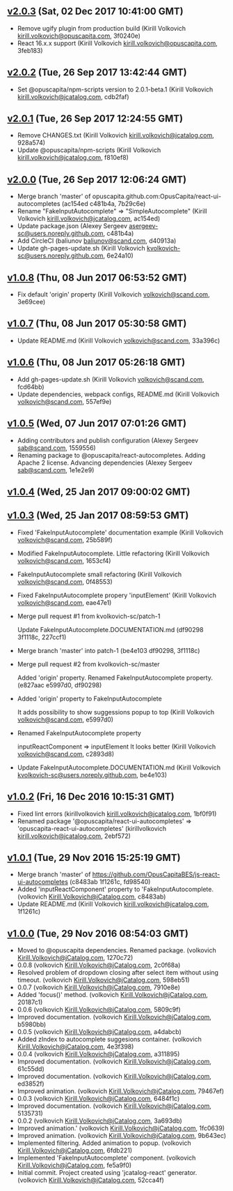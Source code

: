 ## [v2.0.3](https://github.com/OpusCapita/react-autocompletes/compare/v2.0.2...v2.0.3) (Sat, 02 Dec 2017 10:41:00 GMT)
 - Remove ugify plugin from production build (Kirill Volkovich <kirill.volkovich@opuscapita.com>, 3f0240e)
 - React 16.x.x support (Kirill Volkovich <kirill.volkovich@opuscapita.com>, 3feb183)

## [v2.0.2](https://github.com/OpusCapita/react-ui-autocompletes/compare/v2.0.1...v2.0.2) (Tue, 26 Sep 2017 13:42:44 GMT)
 - Set @opuscapita/npm-scripts version to 2.0.1-beta.1 (Kirill Volkovich <kirill.volkovich@jcatalog.com>, cdb2faf)

## [v2.0.1](https://github.com/OpusCapita/react-ui-autocompletes/compare/v2.0.0...v2.0.1) (Tue, 26 Sep 2017 12:24:55 GMT)
 - Remove CHANGES.txt (Kirill Volkovich <kirill.volkovich@jcatalog.com>, 928a574)
 - Update @opuscapita/npm-scripts (Kirill Volkovich <kirill.volkovich@jcatalog.com>, f810ef8)

## [v2.0.0](https://github.com/OpusCapita/react-ui-autocompletes/compare/v1.0.8...v2.0.0) (Tue, 26 Sep 2017 12:06:24 GMT)
 - Merge branch 'master' of opuscapita.github.com:OpusCapita/react-ui-autocompletes (ac154ed c481b4a, 7b29c6e)
 - Rename "FakeInputAutocomplete" => "SimpleAutocomplete" (Kirill Volkovich <kirill.volkovich@jcatalog.com>, ac154ed)
 - Update package.json (Alexey Sergeev <asergeev-sc@users.noreply.github.com>, c481b4a)
 - Add CircleCI (baliunov <baliunov@scand.com>, d40913a)
 - Update gh-pages-update.sh (Kirill Volkovich <kvolkovich-sc@users.noreply.github.com>, 6e24a10)

## [v1.0.8](https://github.com/OpusCapita/react-ui-autocompletes/compare/v1.0.7...v1.0.8) (Thu, 08 Jun 2017 06:53:52 GMT)
 - Fix default 'origin' property (Kirill Volkovich <volkovich@scand.com>, 3e69cee)

## [v1.0.7](https://github.com/OpusCapita/react-ui-autocompletes/compare/v1.0.6...v1.0.7) (Thu, 08 Jun 2017 05:30:58 GMT)
 - Update README.md (Kirill Volkovich <volkovich@scand.com>, 33a396c)

## [v1.0.6](https://github.com/OpusCapita/react-ui-autocompletes/compare/v1.0.5...v1.0.6) (Thu, 08 Jun 2017 05:26:18 GMT)
 - Add gh-pages-update.sh (Kirill Volkovich <volkovich@scand.com>, fcd64bb)
 - Update dependencies, webpack configs, README.md (Kirill Volkovich <volkovich@scand.com>, 557ef9e)

## [v1.0.5](https://github.com/OpusCapita/react-ui-autocompletes/compare/v1.0.4...v1.0.5) (Wed, 07 Jun 2017 07:01:26 GMT)
 - Adding contributors and publish configuration (Alexey Sergeev <sab@scand.com>, 1559556)
 - Renaming package to @opuscapita/react-autocompletes. Adding Apache 2 license. Advancing dependencies (Alexey Sergeev <sab@scand.com>, 1e1e2e9)

## [v1.0.4](https://github.com/OpusCapita/react-ui-autocompletes/compare/v1.0.3...v1.0.4) (Wed, 25 Jan 2017 09:00:02 GMT)

## [v1.0.3](https://github.com/OpusCapita/react-ui-autocompletes/compare/v1.0.2...v1.0.3) (Wed, 25 Jan 2017 08:59:53 GMT)
 - Fixed 'FakeInputAutocomplete' documentation example (Kirill Volkovich <volkovich@scand.com>, 25b589f)
 - Modified FakeInputAutocomplete. Little refactoring (Kirill Volkovich <volkovich@scand.com>, 1653cf4)
 - FakeInputAutocomplete small refactoring (Kirill Volkovich <volkovich@scand.com>, 0f48553)
 - Fixed FakeInputAutocomplete propery 'inputElement' (Kirill Volkovich <volkovich@scand.com>, eae47e1)
 - Merge pull request #1 from kvolkovich-sc/patch-1
    
    Update FakeInputAutocomplete.DOCUMENTATION.md (df90298 3f1118c, 227ccf1)
 - Merge branch 'master' into patch-1 (be4e103 df90298, 3f1118c)
 - Merge pull request #2 from kvolkovich-sc/master
    
    Added 'origin' property. Renamed FakeInputAutocomplete property. (e827aac e5997d0, df90298)
 - Added 'origin' property to FakeInputAutocomplete
    
    It adds possibility to show suggessions popup to top (Kirill Volkovich <volkovich@scand.com>, e5997d0)
 - Renamed FakeInputAutocomplete property
    
    inputReactComponent => inputElement
    It looks better (Kirill Volkovich <volkovich@scand.com>, c2893d8)
 - Update FakeInputAutocomplete.DOCUMENTATION.md (Kirill Volkovich <kvolkovich-sc@users.noreply.github.com>, be4e103)

## [v1.0.2](https://github.com/OpusCapita/react-ui-autocompletes/compare/v1.0.1...v1.0.2) (Fri, 16 Dec 2016 10:15:31 GMT)
 - Fixed lint errors (kirillvolkovich <kirill.volkovich@jcatalog.com>, 1bf0f91)
 - Renamed package '@opuscapita/react-ui-autocompletes' => 'opuscapita-react-ui-autocompletes' (kirillvolkovich <kirill.volkovich@jcatalog.com>, 2ebf572)

## [v1.0.1](https://github.com/OpusCapita/react-ui-autocompletes/compare/v1.0.0...v1.0.1) (Tue, 29 Nov 2016 15:25:19 GMT)
 - Merge branch 'master' of https://github.com/OpusCapitaBES/js-react-ui-autocompletes (c8483ab 1f1261c, fd98540)
 - Added 'inputReactComponent' property to 'FakeInputAutocomplete. (volkovich <Kirill.Volkovich@jCatalog.com>, c8483ab)
 - Update README.md (Kirill Volkovich <kirill.volkovich@jcatalog.com>, 1f1261c)

## [v1.0.0](https://github.com/OpusCapita/react-ui-autocompletes/compare/undefined...v1.0.0) (Tue, 29 Nov 2016 08:54:03 GMT)
 - Moved to @opuscapita dependencies. Renamed package. (volkovich <Kirill.Volkovich@jCatalog.com>, 1270c72)
 - 0.0.8 (volkovich <Kirill.Volkovich@jCatalog.com>, 2c0f68a)
 - Resolved problem of dropdown closing after select item without using timeout. (volkovich <Kirill.Volkovich@jCatalog.com>, 598eb51)
 - 0.0.7 (volkovich <Kirill.Volkovich@jCatalog.com>, 7910e8e)
 - Added 'focus()' method. (volkovich <Kirill.Volkovich@jCatalog.com>, 20187c1)
 - 0.0.6 (volkovich <Kirill.Volkovich@jCatalog.com>, 5809c9f)
 - Improved documentation. (volkovich <Kirill.Volkovich@jCatalog.com>, b5980bb)
 - 0.0.5 (volkovich <Kirill.Volkovich@jCatalog.com>, a4dabcb)
 - Added zIndex to autocomplete suggesions container. (volkovich <Kirill.Volkovich@jCatalog.com>, 4e3f398)
 - 0.0.4 (volkovich <Kirill.Volkovich@jCatalog.com>, a311895)
 - Improved documentation. (volkovich <Kirill.Volkovich@jCatalog.com>, 61c55dd)
 - Improved documentation. (volkovich <Kirill.Volkovich@jCatalog.com>, ed3852f)
 - Improved animation. (volkovich <Kirill.Volkovich@jCatalog.com>, 79467ef)
 - 0.0.3 (volkovich <Kirill.Volkovich@jCatalog.com>, 6484f1c)
 - Improved documentation. (volkovich <Kirill.Volkovich@jCatalog.com>, 5135731)
 - 0.0.2 (volkovich <Kirill.Volkovich@jCatalog.com>, 3a693db)
 - Improved animation.' (volkovich <Kirill.Volkovich@jCatalog.com>, 1fc0639)
 - Improved animation. (volkovich <Kirill.Volkovich@jCatalog.com>, 9b643ec)
 - Implemented filtering. Added animation to popup. (volkovich <Kirill.Volkovich@jCatalog.com>, 6fdb221)
 - Implemented 'FakeInputAutocomplete' component. (volkovich <Kirill.Volkovich@jCatalog.com>, fe5a9f0)
 - Initial commit. Project created using 'jcatalog-react' generator. (volkovich <Kirill.Volkovich@jCatalog.com>, 52cca4f)

